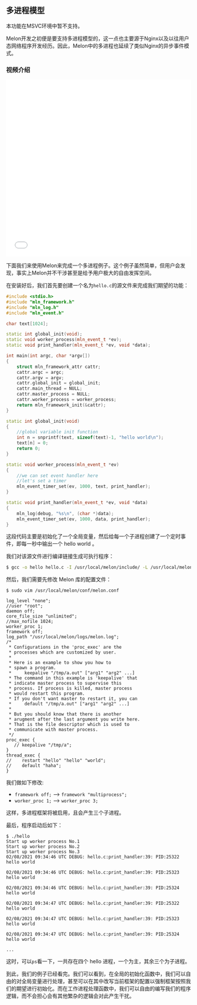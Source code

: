 ## 多进程模型



本功能在MSVC环境中暂不支持。

Melon开发之初便是要支持多进程模型的，这一点也主要源于Nginx以及以往用户态网络程序开发经历。因此，Melon中的多进程也延续了类似Nginx的异步事件模式。



### 视频介绍

<iframe src="//player.bilibili.com/player.html?bvid=BV1294y1k7kd&page=1&autoplay=0" scrolling="no" border="0" frameborder="no" framespacing="0" allowfullscreen="true" height="480px" width="100%"> </iframe>





下面我们来使用Melon来完成一个多进程例子。这个例子虽然简单，但用户会发现，事实上Melon并不干涉甚至是给予用户极大的自由发挥空间。



在安装好后，我们首先要创建一个名为`hello.c`的源文件来完成我们期望的功能：

```cpp
#include <stdio.h>
#include "mln_framework.h"
#include "mln_log.h"
#include "mln_event.h"

char text[1024];

static int global_init(void);
static void worker_process(mln_event_t *ev);
static void print_handler(mln_event_t *ev, void *data);

int main(int argc, char *argv[])
{
    struct mln_framework_attr cattr;
    cattr.argc = argc;
    cattr.argv = argv;
    cattr.global_init = global_init;
    cattr.main_thread = NULL;
    cattr.master_process = NULL;
    cattr.worker_process = worker_process;
    return mln_framework_init(&cattr);
}

static int global_init(void)
{
    //global variable init function
    int n = snprintf(text, sizeof(text)-1, "hello world\n");
    text[n] = 0;
    return 0;
}

static void worker_process(mln_event_t *ev)
{
    //we can set event handler here
    //let's set a timer
    mln_event_timer_set(ev, 1000, text, print_handler);
}

static void print_handler(mln_event_t *ev, void *data)
{
    mln_log(debug, "%s\n", (char *)data);
    mln_event_timer_set(ev, 1000, data, print_handler);
}
```

这段代码主要是初始化了一个全局变量，然后给每一个子进程创建了一个定时事件，即每一秒中输出一个 hello world 。

我们对该源文件进行编译链接生成可执行程序：

```bash
$ gcc -o hello hello.c -I /usr/local/melon/include/ -L /usr/local/melon/lib/ -lmelon
```

然后，我们需要先修改 Melon 库的配置文件：

```
$ sudo vim /usr/local/melon/conf/melon.conf

log_level "none";
//user "root";
daemon off;
core_file_size "unlimited";
//max_nofile 1024;
worker_proc 1;
framework off;
log_path "/usr/local/melon/logs/melon.log";
/*
 * Configurations in the 'proc_exec' are the
 * processes which are customized by user.
 *
 * Here is an example to show you how to
 * spawn a program.
 *     keepalive "/tmp/a.out" ["arg1" "arg2" ...]
 * The command in this example is 'keepalive' that
 * indicate master process to supervise this
 * process. If process is killed, master process
 * would restart this program.
 * If you don't want master to restart it, you can
 *     default "/tmp/a.out" ["arg1" "arg2" ...]
 *
 * But you should know that there is another
 * arugment after the last argument you write here.
 * That is the file descriptor which is used to
 * communicate with master process.
 */
proc_exec {
   // keepalive "/tmp/a";
}
thread_exec {
//    restart "hello" "hello" "world";
//    default "haha";
}
```

我们做如下修改:

- `framework off;` --> `framework "multiprocess";`
- `worker_proc 1;` --> `worker_proc 3;`

这样，多进程框架将被启用，且会产生三个子进程。

最后，程序启动后如下：

```
$ ./hello
Start up worker process No.1
Start up worker process No.2
Start up worker process No.3
02/08/2021 09:34:46 UTC DEBUG: hello.c:print_handler:39: PID:25322 hello world

02/08/2021 09:34:46 UTC DEBUG: hello.c:print_handler:39: PID:25323 hello world

02/08/2021 09:34:46 UTC DEBUG: hello.c:print_handler:39: PID:25324 hello world

02/08/2021 09:34:47 UTC DEBUG: hello.c:print_handler:39: PID:25322 hello world

02/08/2021 09:34:47 UTC DEBUG: hello.c:print_handler:39: PID:25323 hello world

02/08/2021 09:34:47 UTC DEBUG: hello.c:print_handler:39: PID:25324 hello world

...
```

这时，可以`ps`看一下，一共存在四个 hello 进程，一个为主，其余三个为子进程。



到此，我们的例子已经看完。我们可以看到，在全局的初始化函数中，我们可以自由的对全局变量进行处理，甚至可以在其中改写当前框架的配置以强制框架按照我们的期望进行初始化。而在工作进程处理函数中，我们可以自由的编写我们的程序逻辑，而不会担心会有其他繁杂的逻辑会对此产生干扰。
